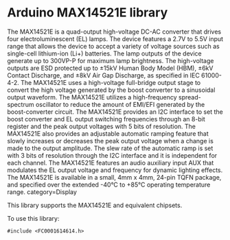 # Arduino MAX14521E library


The MAX14521E is a quad-output high-voltage DC-AC converter that drives four electroluminescent (EL) lamps. The device features a 2.7V to 5.5V input range that allows the device to accept a variety of voltage sources such as single-cell lithium-ion (Li+) batteries. The lamp outputs of the device generate up to 300VP-P for maximum lamp brightness. The high-voltage outputs are ESD protected up to ±15kV Human Body Model (HBM), ±6kV Contact Discharge, and ±8kV Air Gap Discharge, as specified in IEC 61000-4-2. The MAX14521E uses a high-voltage full-bridge output stage to convert the high voltage generated by the boost converter to a sinusoidal output waveform. The MAX14521E utilizes a high-frequency spread-spectrum oscillator to reduce the amount of EMI/EFI generated by the boost-converter circuit. The MAX14521E provides an I2C interface to set the boost converter and EL output switching frequencies through an 8-bit register and the peak output voltages with 5 bits of resolution. The MAX14521E also provides an adjustable automatic ramping feature that slowly increases or decreases the peak output voltage when a change is made to the output amplitude. The slew rate of the automatic ramp is set with 3 bits of resolution through the I2C interface and it is independent for each channel. The MAX14521E features an audio auxiliary input AUX that modulates the EL output voltage and frequency for dynamic lighting effects. The MAX14521E is available in a small, 4mm x 4mm, 24-pin TQFN package, and specified over the extended -40°C to +85°C operating temperature range.
category=Display

This library supports the MAX14521E and equivalent chipsets. 

To use this library:

```
#include <FC0001614614.h>
```

